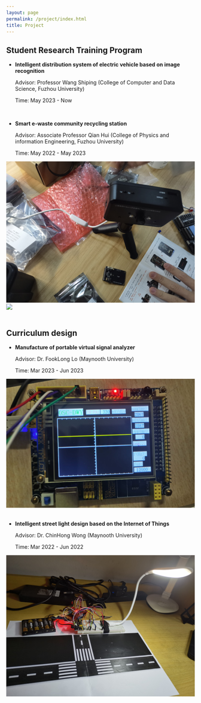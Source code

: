 ```yaml
---
layout: page
permalink: /project/index.html
title: Project
---
```



## Student Research Training Program

- **Intelligent distribution system of electric vehicle based on image recognition**

  Advisor: Professor Wang Shiping (College of Computer and Data Science, Fuzhou University)

  Time: May 2023 - Now

<br>

- **Smart e-waste community recycling station**
  
  Advisor: Associate Professor Qian Hui (College of Physics and information Engineering, Fuzhou University)

  Time: May 2022 - May 2023

<div class="second">
<img src="/images/zp4.jpg">
<img src="/images/zpg.jpg">
</div>
<br>

## Curriculum design

- **Manufacture of portable virtual signal analyzer**

  Advisor: Dr. FookLong Lo (Maynooth University)

  Time: Mar 2023 - Jun 2023

<div>
<img src="/images/zp3.jpg">
</div>
<br>

- **Intelligent street light design based on the Internet of Things**
  
  Advisor: Dr. ChinHong Wong (Maynooth University)

  Time: Mar 2022 - Jun 2022

<div>
<img src="/images/zpa.jpg">
</div>
<br>
